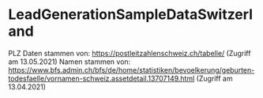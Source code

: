 # LeadGenerationSampleDataSwitzerland

PLZ Daten stammen von: https://postleitzahlenschweiz.ch/tabelle/ (Zugriff am 13.05.2021)
Namen stammen von: https://www.bfs.admin.ch/bfs/de/home/statistiken/bevoelkerung/geburten-todesfaelle/vornamen-schweiz.assetdetail.13707149.html (Zugriff am 13.04.2021)
